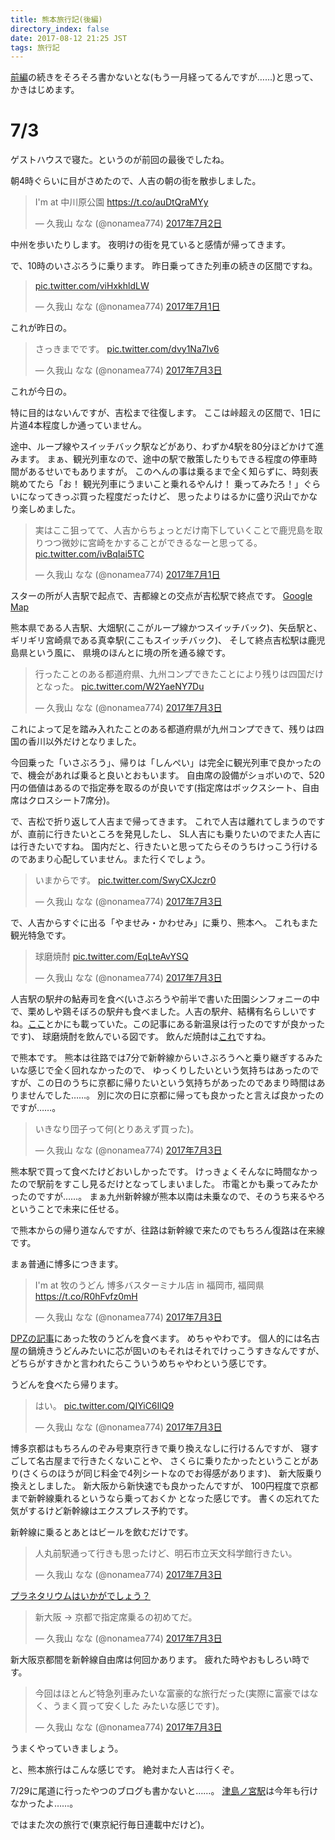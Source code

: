 ```yaml
---
title: 熊本旅行記(後編)
directory_index: false
date: 2017-08-12 21:25 JST
tags: 旅行記
---
```


[前編](/2017/07/06/kumamoto.html)の続きをそろそろ書かないとな(もう一月経ってるんですが……)と思って、かきはじめます。

# 7/3

ゲストハウスで寝た。というのが前回の最後でしたね。

朝4時ぐらいに目がさめたので、人吉の朝の街を散歩しました。

<blockquote class="twitter-tweet" data-lang="ja"><p lang="ja" dir="ltr">I&#39;m at 中川原公園 <a href="https://t.co/auDtQraMYy">https://t.co/auDtQraMYy</a></p>&mdash; 久我山 なな (@nonamea774) <a href="https://twitter.com/nonamea774/status/881610599033188356">2017年7月2日</a></blockquote>
<script async src="//platform.twitter.com/widgets.js" charset="utf-8"></script>

中州を歩いたりします。
夜明けの街を見ていると感情が帰ってきます。

で、10時のいさぶろうに乗ります。
昨日乗ってきた列車の続きの区間ですね。

<blockquote class="twitter-tweet" data-lang="ja"><p lang="und" dir="ltr"><a href="https://t.co/viHxkhldLW">pic.twitter.com/viHxkhldLW</a></p>&mdash; 久我山 なな (@nonamea774) <a href="https://twitter.com/nonamea774/status/881294621036367872">2017年7月1日</a></blockquote>

これが昨日の。

<blockquote class="twitter-tweet" data-lang="ja"><p lang="ja" dir="ltr">さっきまでです。 <a href="https://t.co/dvy1Na7lv6">pic.twitter.com/dvy1Na7lv6</a></p>&mdash; 久我山 なな (@nonamea774) <a href="https://twitter.com/nonamea774/status/881729792210378752">2017年7月3日</a></blockquote>

これが今日の。

特に目的はないんですが、吉松まで往復します。
ここは峠超えの区間で、1日に片道4本程度しか通っていません。

途中、ループ線やスイッチバック駅などがあり、わずか4駅を80分ほどかけて進みます。
まぁ、観光列車なので、途中の駅で散策したりもできる程度の停車時間があるせいでもありますが。
このへんの事は乗るまで全く知らずに、時刻表眺めてたら「お！ 観光列車にうまいこと乗れるやんけ！ 乗ってみたろ！」ぐらいになってきっぷ買った程度だったけど、
思ったよりはるかに盛り沢山でかなり楽しめました。

<blockquote class="twitter-tweet" data-conversation="none" data-lang="ja"><p lang="ja" dir="ltr">実はここ狙ってて、人吉からちょっとだけ南下していくことで鹿児島を取りつつ微妙に宮崎をかすることができるなーと思ってる。 <a href="https://t.co/ivBqIai5TC">pic.twitter.com/ivBqIai5TC</a></p>&mdash; 久我山 なな (@nonamea774) <a href="https://twitter.com/nonamea774/status/881298311096881153">2017年7月1日</a></blockquote>

スターの所が人吉駅で起点で、吉都線との交点が吉松駅で終点です。
[Google Map](https://www.google.co.jp/maps/@32.1394266,130.8340368,11z)

熊本県である人吉駅、大畑駅(ここがループ線かつスイッチバック)、矢岳駅と、
ギリギリ宮崎県である真幸駅(ここもスイッチバック)、
そして終点吉松駅は鹿児島県という風に、
県境のほんとに境の所を通る線です。

<blockquote class="twitter-tweet" data-lang="ja"><p lang="ja" dir="ltr">行ったことのある都道府県、九州コンプできたことにより残りは四国だけとなった。 <a href="https://t.co/W2YaeNY7Du">pic.twitter.com/W2YaeNY7Du</a></p>&mdash; 久我山 なな (@nonamea774) <a href="https://twitter.com/nonamea774/status/881724372741799937">2017年7月3日</a></blockquote>

これによって足を踏み入れたことのある都道府県が九州コンプできて、残りは四国の香川以外だけとなりました。

今回乗った「いさぶろう」、帰りは「しんぺい」は完全に観光列車で良かったので、機会があれば乗ると良いとおもいます。
自由席の設備がショボいので、520円の価値はあるので指定券を取るのが良いです(指定席はボックスシート、自由席はクロスシート7席分)。

で、吉松で折り返して人吉まで帰ってきます。
これで人吉は離れてしまうのですが、直前に行きたいところを発見したし、
SL人吉にも乗りたいのでまた人吉には行きたいですね。
国内だと、行きたいと思ってたらそのうちけっこう行けるのであまり心配していません。また行くでしょう。

<blockquote class="twitter-tweet" data-lang="ja"><p lang="ja" dir="ltr">いまからです。 <a href="https://t.co/SwyCXJczr0">pic.twitter.com/SwyCXJczr0</a></p>&mdash; 久我山 なな (@nonamea774) <a href="https://twitter.com/nonamea774/status/881729955809206272">2017年7月3日</a></blockquote>

で、人吉からすぐに出る「やませみ・かわせみ」に乗り、熊本へ。
これもまた観光特急です。

<blockquote class="twitter-tweet" data-lang="ja"><p lang="ja" dir="ltr">球磨焼酎 <a href="https://t.co/EqLteAvYSQ">pic.twitter.com/EqLteAvYSQ</a></p>&mdash; 久我山 なな (@nonamea774) <a href="https://twitter.com/nonamea774/status/881731270090252288">2017年7月3日</a></blockquote>

人吉駅の駅弁の鮎寿司を食べ(いさぶろうや前半で書いた田園シンフォニーの中で、栗めしや鶏そぼろの駅弁も食べました。人吉の駅弁、結構有名らしいですね。[ここ](http://www.1242.com/lf/articles/55525/)とかにも載っていた。この記事にある新温泉は行ったのですが良かったです)、
球磨焼酎を飲んでいる図です。
飲んだ焼酎は[これ](http://amzn.to/2vBsdCU)ですね。

で熊本です。
熊本は往路では7分で新幹線からいさぶろうへと乗り継ぎするみたいな感じで全く回れなかったので、
ゆっくりしたいという気持ちはあったのですが、この日のうちに京都に帰りたいという気持ちがあったのであまり時間はありませんでした……。
別に次の日に京都に帰っても良かったと言えば良かったのですが……。

<blockquote class="twitter-tweet" data-lang="ja"><p lang="ja" dir="ltr">いきなり団子って何(とりあえず買った)。</p>&mdash; 久我山 なな (@nonamea774) <a href="https://twitter.com/nonamea774/status/881759592874516481">2017年7月3日</a></blockquote>

熊本駅で買って食べたけどおいしかったです。
けっきょくそんなに時間なかったので駅前をすこし見るだけとなってしまいました。
市電とかも乗ってみたかったのですが……。
まぁ九州新幹線が熊本以南は未乗なので、そのうち来るやろということで未来に任せる。

で熊本からの帰り道なんですが、往路は新幹線で来たのでもちろん復路は在来線です。

まぁ普通に博多につきます。

<blockquote class="twitter-tweet" data-lang="ja"><p lang="ja" dir="ltr">I&#39;m at 牧のうどん 博多バスターミナル店 in 福岡市, 福岡県 <a href="https://t.co/R0hFvfz0mH">https://t.co/R0hFvfz0mH</a></p>&mdash; 久我山 なな (@nonamea774) <a href="https://twitter.com/nonamea774/status/881792983233941504">2017年7月3日</a></blockquote>

[DPZの記事](http://portal.nifty.com/kiji/170523199690_1.htm)にあった牧のうどんを食べます。
めちゃやわです。
個人的には名古屋の鍋焼きうどんみたいに芯が固いのもそれはそれでけっこうすきなんですが、
どちらがすきかと言われたらこういうめちゃやわという感じです。

うどんを食べたら帰ります。

<blockquote class="twitter-tweet" data-lang="ja"><p lang="ja" dir="ltr">はい。 <a href="https://t.co/QIYiC6IlQ9">pic.twitter.com/QIYiC6IlQ9</a></p>&mdash; 久我山 なな (@nonamea774) <a href="https://twitter.com/nonamea774/status/881804197162762240">2017年7月3日</a></blockquote>

博多京都はもちろんのぞみ号東京行きで乗り換えなしに行けるんですが、
寝すごして名古屋まで行きたくないことや、
さくらに乗りたかったということがあり(さくらのほうが同じ料金で4列シートなのでお得感があります)、
新大阪乗り換えとしました。
新大阪から新快速でも良かったんですが、
100円程度で京都まで新幹線乗れるというなら乗っておくか となった感じです。
書くの忘れてた気がするけど新幹線はエクスプレス予約です。

新幹線に乗るとあとはビールを飲むだけです。

<blockquote class="twitter-tweet" data-lang="ja"><p lang="ja" dir="ltr">人丸前駅通って行きも思ったけど、明石市立天文科学館行きたい。</p>&mdash; 久我山 なな (@nonamea774) <a href="https://twitter.com/nonamea774/status/881837237230383104">2017年7月3日</a></blockquote>

[プラネタリウムはいかがでしょう？](https://www.google.co.jp/search?q=プラネタリウムはいかがでしょう)

<blockquote class="twitter-tweet" data-lang="ja"><p lang="ja" dir="ltr">新大阪 → 京都で指定席乗るの初めてだ。</p>&mdash; 久我山 なな (@nonamea774) <a href="https://twitter.com/nonamea774/status/881843274989707264">2017年7月3日</a></blockquote>

新大阪京都間を新幹線自由席は何回かあります。
疲れた時やおもしろい時です。

<blockquote class="twitter-tweet" data-lang="ja"><p lang="ja" dir="ltr">今回はほとんど特急列車みたいな富豪的な旅行だった(実際に富豪ではなく、うまく買って安くした みたいな感じです)。</p>&mdash; 久我山 なな (@nonamea774) <a href="https://twitter.com/nonamea774/status/881850198313418752">2017年7月3日</a></blockquote>

うまくやっていきましょう。

と、熊本旅行はこんな感じです。
絶対また人吉は行くぞ。

7/29に尾道に行ったやつのブログも書かないと……。
[津島ノ宮駅](https://ja.wikipedia.org/wiki/%E6%B4%A5%E5%B3%B6%E3%83%8E%E5%AE%AE%E9%A7%85)は今年も行けなかったよ……。

ではまた次の旅行で(東京紀行毎日連載中だけど)。
